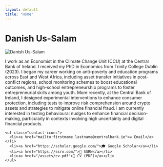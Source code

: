 ```yaml
---
layout: default
title: "Home"
---
```


<h1 class="page-name">Danish Us-Salam</h1>

<div class="about-hero">
  <div class="profile-pic">
    <img src="{{ '/assets/profile3.jpg' | relative_url }}" alt="Danish Us-Salam">
  </div>
  <div class="bio">
    <p>
I work as an Economist in the Climate Change Unit (CCU) at the Central Bank of Ireland. I received my PhD in Economics from Trinity College Dublin (2023). I began my career working on anti-poverty and education programs across East and West Africa, including asset transfer initiatives in post-conflict regions, school monitoring schemes to boost educational outcomes, and high-school entrepreneurship programs to foster entrepreneurial skills among youth. More recently, at the Central Bank of Ireland, I designed experimental interventions to enhance consumer protection, including tests to improve risk comprehension around crypto assets and strategies to mitigate online financial fraud. I am currently interested in testing behavioural nudges to enhance financial decision-making, particularly in contexts involving high uncertainty and digital financial products.
    </p>

    <ul class="contact-icons">
      <li><a href="mailto:firstname.lastname@centralbank.ie">✉️ Email</a></li>
      <li><a href="https://scholar.google.com/">🎓 Google Scholar</a></li>
      <li><a href="https://ssrn.com/">📄 SSRN</a></li>
      <li><a href="/assets/cv.pdf">📑 CV (PDF)</a></li>
    </ul>
  </div>
</div>



